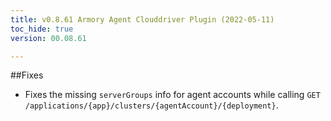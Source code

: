 ```yaml
---
title: v0.8.61 Armory Agent Clouddriver Plugin (2022-05-11)
toc_hide: true
version: 00.08.61

---
```


##Fixes

* Fixes the missing `serverGroups` info for agent accounts while calling `GET /applications/{app}/clusters/{agentAccount}/{deployment}`. 

